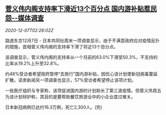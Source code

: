 <!--1607309733000-->
[菅义伟内阁支持率下滑近13个百分点 国内游补贴惹民怨--媒体调查](https://cn.reuters.com/article/suga-support-survey-1207-mon-idCNKBS28H05N)
------

<div><i>2020-12-07T02:26:02Z</i></div><p>路透东京12月7日 - 日本共同社周末一项调查显示，由于不满意政府应对疫情反扑的措施，首相菅义伟内阁的支持率下滑了将近13个百分点。</p><p>该调查显示，菅义伟内阁的支持率从一个月前的63.0%下滑至50.3%，不支持的比率从19.2%上升至32.8%。</p><p>约48%受访者希望政府暂停“去旅行”国内游补贴，因忧心该计划使新冠病毒蔓延扩散。读卖新闻另一项调查也显示，57%受访者希望停止该项计划。</p><p>一些医疗组织与专家称，该项促进国内游的计划助长了第三波疫情。但菅义伟周五为该计划辩护称，其目的是要帮助餐饮旅游业中的小企业度过难关。</p><p>日本新冠病例已达约16.3万例，死亡2,300人。(完)</p>

